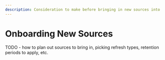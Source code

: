 ```yaml
---
description: Consideration to make before bringing in new sources into RAP.
---
```


# Onboarding New Sources

TODO - how to plan out sources to bring in, picking refresh types, retention periods to apply, etc.

